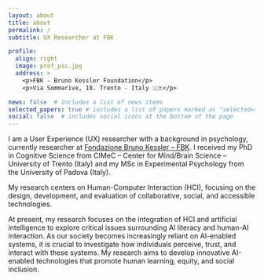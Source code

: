 ```yaml
---
layout: about
title: about
permalink: /
subtitle: UX Researcher at FBK

profile:
  align: right
  image: prof_pic.jpg
  address: >
    <p>FBK - Bruno Kessler Foundation</p>
    <p>Via Sommarive, 18. Trento - Italy 🇮🇹</p>

news: false  # includes a list of news items
selected_papers: true # includes a list of papers marked as "selected={true}"
social: false  # includes social icons at the bottom of the page
---
```


I am a User Experience (UX) researcher with a background in psychology, currently researcher at <a href="https://www.fbk.eu/en/">Fondazione Bruno Kessler – FBK</a>. I received my PhD in Cognitive Science from CIMeC – Center for Mind/Brain Science – University of Trento (Italy) and my MSc in Experimental Psychology from the University of Padova (Italy).

My research centers on Human-Computer Interaction (HCI), focusing on the design, development, and evaluation of collaborative, social, and accessible technologies. 

At present, my research focuses on the integration of HCI and artificial intelligence to explore critical issues surrounding AI literacy and human-AI interaction. As our society becomes increasingly reliant on AI-enabled systems, it is crucial to investigate how individuals perceive, trust, and interact with these systems. My research aims to develop innovative AI-enabled technologies that promote human learning, equity, and social inclusion.





